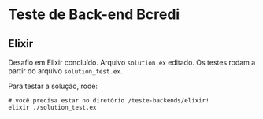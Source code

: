 # Teste de Back-end Bcredi
## Elixir
Desafio em Elixir concluído. Arquivo `solution.ex` editado. Os testes rodam a partir do arquivo `solution_test.ex`.

Para testar a solução, rode:

```
# você precisa estar no diretório /teste-backends/elixir!
elixir ./solution_test.ex
```
